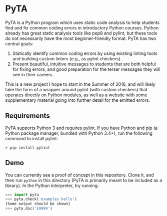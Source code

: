 # PyTA

PyTA is a Python program which uses static code analysis to help students find
and fix common coding errors in introductory Python courses. Python already
has great static analysis tools like pep8 and pylint, but these tools do not
necessarily have the most beginner-friendly format. PyTA has two central goals:

1. Statically identify common coding errors by using existing linting tools and
   building custom linters (e.g., as pylint checkers).
2. Present beautiful, intuitive messages to students that are both helpful for
   fixing errors, and good preparation for the terser messages they will see
   in their careers.

This is a new project I hope to start in the Summer of 2016, and will likely
take the form of a wrapper around pylint (with custom checkers) that operates
directly on Python modules, as well as a website with some supplementary
material going into further detail for the emitted errors.

## Requirements

PyTA supports Python 3 and requires pylint. If you have Python and pip (a
Python package manager, bundled with Python 3.4+), run the following command
to install pylint:

```
> pip install pylint
```

## Demo

You can currently see a proof of concept in this repository. Clone it,
and then run `python` in this directory (PyTA is primarily meant to be
included as a library). In the Python interpreter, try running:

```python
>>> import pyta
>>> pyta.check('examples.hello')
[Some output should be shown]
>>> pyta.doc('E9999')
```
